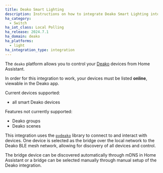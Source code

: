 ```yaml
---
title: Deako Smart Lighting
description: Instructions on how to integrate Deako Smart Lighting into Home Assistant.
ha_category:
  - Switch
ha_iot_class: Local Polling
ha_release: 2024.7.1
ha_domain: deako
ha_platforms:
  - light
ha_integration_type: integration
---
```


The `deako` platform allows you to control your [Deako](https://deako.com) devices from Home Assistant.

In order for this integration to work, your devices must be listed **online**, viewable in the Deako app.

Current devices supported:

- all smart Deako devices

Features not currently supported:

- Deako groups
- Deako scenes

This integration uses the [`pydeako`](https://pypi.org/project/pydeako/) library to connect to and interact with devices. One device is selected as the bridge over the local network to the Deako BLE mesh network, allowing for discovery of all devices and control. 

The bridge device can be discovered automatically through mDNS in Home Assistant or a bridge can be selected manually through manual setup of the Deako integration.
